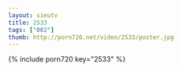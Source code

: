 ```yaml
--- 
layout: sieutv
title: 2533
tags: ["002"]
thumb: http://porn720.net/video/2533/poster.jpg
---
```

{% include porn720 key="2533" %} 
